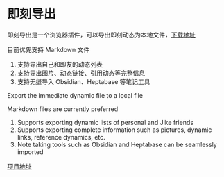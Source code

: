 # 即刻导出

即刻导出是一个浏览器插件，可以导出即刻动态为本地文件，[下载地址](https://jike-export.wujieli.com/)

目前优先支持 Markdown 文件

1. 支持导出自己和即友的动态列表
2. 支持导出图片、动态链接、引用动态等完整信息
3. 支持无缝导入 Obsidian、Heptabase 等笔记工具

Export the immediate dynamic file to a local file

Markdown files are currently preferred

1. Supports exporting dynamic lists of personal and Jike friends
2. Supports exporting complete information such as pictures, dynamic links, reference dynamics, etc.
3. Note taking tools such as Obsidian and Heptabase can be seamlessly imported

[项目地址](https://github.com/wujieli0207/jike-export-extension)
